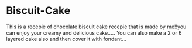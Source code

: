 # Biscuit-Cake

This is a recepie of chocolate biscuit cake recepie that is made by me!!you can enjoy your creamy and delicious cake.....
You can also make a 2 or 6 layered cake also and then cover it with fondant...
